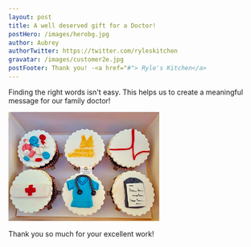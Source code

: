```yaml
---
layout: post
title: A well deserved gift for a Doctor!
postHero: /images/herobg.jpg
author: Aubrey
authorTwitter: https://twitter.com/ryleskitchen
gravatar: /images/customer2e.jpg
postFooter: Thank you! -<a href="#"> Ryle's Kitchen</a>
---
```



Finding the right words isn't easy.
This helps us to create a meaningful message for our family
doctor! 

<img class="pull-left" src="/images/cakeT-220727-a.png" alt="doctor cake image">

Thank you so much for your excellent work!
